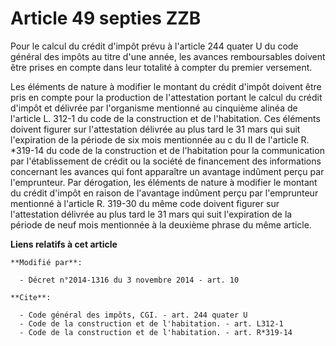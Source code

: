 # Article 49 septies ZZB

Pour le calcul du crédit d'impôt prévu à l'article 244 quater U du code général des impôts au titre d'une année, les avances
remboursables doivent être prises en compte dans leur totalité à compter du premier versement. 

Les éléments de nature à modifier le montant du crédit d'impôt doivent être pris en compte pour la production de
l'attestation portant le calcul du crédit d'impôt et délivrée par l'organisme mentionné au cinquième alinéa de l'article L.
312-1 du code de la construction et de l'habitation. Ces éléments doivent figurer sur l'attestation délivrée au plus tard le
31 mars qui suit l'expiration de la période de six mois mentionnée au c du II de l'article R. *319-14 du code de la
construction et de l'habitation pour la communication par l'établissement de crédit ou la société de financement des
informations concernant les avances qui font apparaître un avantage indûment perçu par l'emprunteur. Par dérogation, les
éléments de nature à modifier le montant du crédit d'impôt en raison de l'avantage indûment perçu par l'emprunteur mentionné
à l'article R. 319-30 du même code doivent figurer sur l'attestation délivrée au plus tard le 31 mars qui suit l'expiration
de la période de neuf mois mentionnée à la deuxième phrase du même article.

**Liens relatifs à cet article**

	**Modifié par**:

	  - Décret n°2014-1316 du 3 novembre 2014 - art. 10

	**Cite**:

	  - Code général des impôts, CGI. - art. 244 quater U
	  - Code de la construction et de l'habitation. - art. L312-1
	  - Code de la construction et de l'habitation. - art. R*319-14
